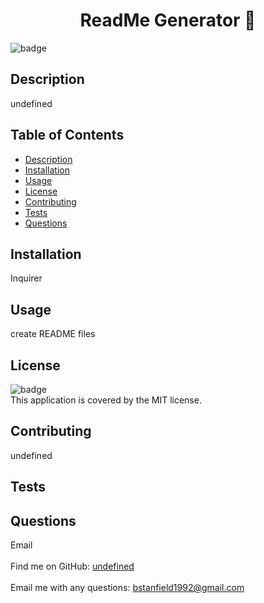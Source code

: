 
<h1 align="center">ReadMe Generator 👋</h1>
  
![badge](https://img.shields.io/badge/license-MIT-brightgreen)<br />
## Description
undefined
## Table of Contents
- [Description](#description)
- [Installation](#installation)
- [Usage](#usage)
- [License](#license)
- [Contributing](#contributing)
- [Tests](#tests)
- [Questions](#questions)
## Installation
Inquirer
## Usage
create README files
## License
![badge](https://img.shields.io/badge/license-MIT-brightgreen)
<br />
This application is covered by the MIT license. 
## Contributing
undefined
## Tests

## Questions
Email<br />
<br />
Find me on GitHub: [undefined](https://github.com/undefined)<br />
<br />
Email me with any questions: bstanfield1992@gmail.com<br /><br />
    